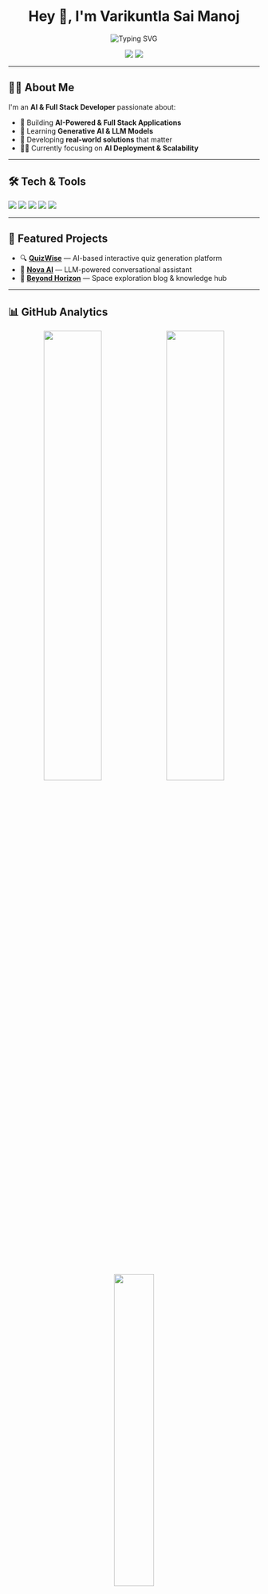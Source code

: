 <h1 align="center">Hey 👋, I'm Varikuntla Sai Manoj</h1>

<p align="center">
  <img src="https://readme-typing-svg.demolab.com?font=Fira+Code&size=22&pause=1000&color=00F58D&center=true&vCenter=true&width=500&lines=AI+Engineer+%7C+Full+Stack+Developer;Building+Scalable+AI+Solutions;Exploring+the+Future+of+Tech;Code.+Build.+Innovate." alt="Typing SVG" />
</p>

<p align="center">
  <img src="https://komarev.com/ghpvc/?username=VARIKUNTLASAIMANOJ&label=Profile%20Views&color=0e75b6&style=flat-square" />
  <img src="https://img.shields.io/github/last-commit/VARIKUNTLASAIMANOJ/VARIKUNTLASAIMANOJ?label=Last%20Updated&color=green&style=flat-square" />
</p>

---

## 🧑‍💻 About Me

I'm an **AI & Full Stack Developer** passionate about:

- 🚀 Building **AI-Powered & Full Stack Applications**  
- 🧠 Learning **Generative AI & LLM Models**  
- 🎯 Developing **real-world solutions** that matter  
- 🧑‍🎓 Currently focusing on **AI Deployment & Scalability**

---

## 🛠️ Tech & Tools

<img src="https://img.shields.io/badge/Python-3670A0?style=flat-square&logo=python&logoColor=white"/> <img src="https://img.shields.io/badge/MySQL-4479A1?style=flat-square&logo=mysql&logoColor=white"/> <img src="https://img.shields.io/badge/React-20232A?style=flat-square&logo=react&logoColor=61DAFB"/> <img src="https://img.shields.io/badge/FastAPI-009688?style=flat-square&logo=fastapi&logoColor=white"/>  <img src="https://img.shields.io/badge/Git-F05032?style=flat-square&logo=git&logoColor=white"/> 

---

## 🚀 Featured Projects

- 🔍 [**QuizWise**](https://github.com/VARIKUNTLASAIMANOJ/QuizWise) — AI-based interactive quiz generation platform  
- 🤖 [**Nova AI**](https://github.com/VARIKUNTLASAIMANOJ/Nova-AI) — LLM-powered conversational assistant  
- 🌌 [**Beyond Horizon**](https://github.com/VARIKUNTLASAIMANOJ/Beyond-Horizon) — Space exploration blog & knowledge hub  

---

## 📊 GitHub Analytics

<p align="center">
  <img src="https://github-readme-stats.vercel.app/api?username=VARIKUNTLASAIMANOJ&show_icons=true&theme=tokyonight&hide_border=true" width="48%" />
  <img src="https://github-readme-streak-stats.herokuapp.com/?user=VARIKUNTLASAIMANOJ&theme=tokyonight&hide_border=true" width="48%" />
</p>

<p align="center">
  <img src="https://github-readme-stats.vercel.app/api/top-langs/?username=VARIKUNTLASAIMANOJ&layout=compact&theme=tokyonight&hide_border=true" width="40%" />
</p>

---

## 💡 Code Philosophy

> **"Write clean, scalable, and maintainable code.  
Prioritize readability, real-world impact, and continuous learning."**

---

## 🌐 Let's Connect

- [![LinkedIn](https://img.shields.io/badge/LinkedIn-0A66C2?style=for-the-badge&logo=linkedin&logoColor=white)](https://www.linkedin.com/in/varikuntla-sai-manoj-082b782b8/)
- [![Gmail](https://img.shields.io/badge/Gmail-D14836?style=for-the-badge&logo=gmail&logoColor=white)](mailto:varikuntlasaimanoj@gmail.com)
- [![Portfolio](https://img.shields.io/badge/Portfolio-00C897?style=for-the-badge&logo=vercel&logoColor=white)](https://vsmportfolio.vercel.app/)

---

<p align="center">
  <i><b>"Keep Building. Keep Learning. Stay Curious."</b></i>
</p>

